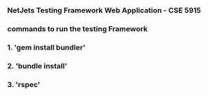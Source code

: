 ### NetJets Testing Framework Web Application - CSE 5915

### commands to run the testing Framework
### 1. 'gem install bundler'
### 2. 'bundle install'
### 3. 'rspec'


